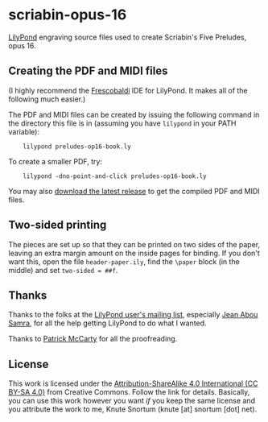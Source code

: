 # scriabin-opus-16
[LilyPond](https://lilypond.org/) engraving source files used to create Scriabin's Five Preludes, opus 16.

## Creating the PDF and MIDI files
(I highly recommend the [Frescobaldi](https://www.frescobaldi.org/) IDE for LilyPond.  It makes all of the following much easier.)

The PDF and MIDI files can be created by issuing the following command in the directory this file is in (assuming you have `lilypond` in your PATH variable):

        lilypond preludes-op16-book.ly

To create a smaller PDF, try:

        lilypond -dno-point-and-click preludes-op16-book.ly

You may also [download the latest release](https://github.com/ksnortum/scriabin-opus-16/releases/latest) to get the compiled PDF and MIDI files.

## Two-sided printing
The pieces are set up so that they can be printed on two sides of the paper, leaving an extra margin amount on the inside pages for binding.  If you don't want this, open the file `header-paper.ily`,
find the `\paper` block (in the middle) and set `two-sided = ##f`.

## Thanks
Thanks to the folks at the [LilyPond user's mailing list](mailto://lilypond-user@gnu.org), especially [Jean Abou Samra](https://github.com/jeanas), for all the help getting LilyPond to do what I wanted.

Thanks to [Patrick McCarty](https://github.com/phmccarty) for all the proofreading.

## License
This work is licensed under the [Attribution-ShareAlike 4.0 International (CC BY-SA 4.0)](https://creativecommons.org/licenses/by-sa/4.0/) from Creative Commons.  Follow the link for details.  Basically, you can use this work however you want *if* you keep the same license and you attribute the work to me, Knute Snortum (knute [at] snortum [dot] net).
